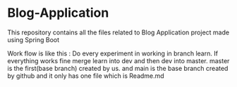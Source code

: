 # Blog-Application
This repository contains all the files related to Blog Application project made using Spring Boot


Work flow is like this : 
Do every experiment in working in branch learn. 
If everything works fine merge learn into dev and then dev into master. 
master is the first(base branch) created by us. 
and main is the base branch created by github and it only has one file which is Readme.md
